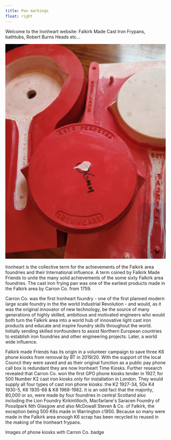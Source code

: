 ```yaml
---
title: Pan markings
float: right
---
```


Welcome to the Ironheart website: Falkirk Made Cast Iron Frypans, bathtubs, Robert Burns Heads etc...

![Pan markings](../images/Ironheart-pan-rear.jpg)

Ironheart is the collective term  for the achievements of the Falkirk area foundries and their International influence. A term coined by Falkirk Made Friends to unite the many solid achievements of the some sixty Falkirk area foundries. The cast iron frying pan was one of the earliest products made in the Falkirk area by Carron Co. from 1759.

Carron Co. was the first Ironheart foundry - one of the first planned modern large scale foundry in the the world Industrial Revolution - and would, as it was the original innovator of new technology, be the source of many generations of highly skilled, ambitious and motivated engineers who would both turn the Falkirk area into a world hub of innovative light cast iron products and educate and inspire foundry skills throughout the world. Initially sending skilled ironfounders to assist Northern European countries to establish iron foundries and other engineering projects. Later, a world wide influence.  

Falkirk made Friends has its origin in a volunteer campaign to save three K6 phone kiosks from removal by BT in 2019/20. With the support of the local Council they were saved and as their original function as a public pay phone call box is redundant they are now Ironheart Time Kiosks. Further research revealed that Carron Co. won the first GPO phone kiosks tender in 1927, for 500 Number K2 cast iron kiosks only for installation in London. They would supply all four types of cast iron phone kiosks: the K2 1927-34, 50x K4  1930-5, K6 1935-68 & K8 1968-1982. It is an odd fact that the majority, 80,000 or so, were made by four foundries in central Scotland also including the Lion Foundry Kirkintilloch, Macfarlane's Saracen Foundry of Possilpark Nth Glasgow and also McDowall Steven & Co. of Falkirk, the exception being 500 K6s made in Warrington c1950. Because so many were made in the Falkirk area enough K6 scrap has been recycled to reused in the making of the Ironheart frypans.

Images of phone kiosks with Carron Co. badge
